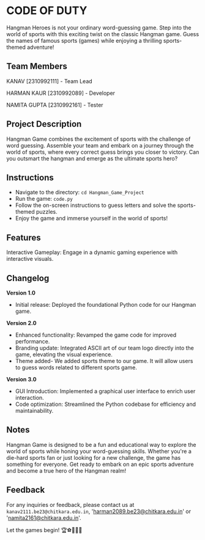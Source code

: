 # CODE OF DUTY

Hangman Heroes is not your ordinary word-guessing game. Step into the world of sports with this exciting twist on the classic Hangman game. Guess the names of famous sports (games) while enjoying a thrilling sports-themed adventure!

## Team Members 
KANAV [2310992111] - Team Lead

HARMAN KAUR [2310992089] - Developer

NAMITA GUPTA [2310992161] - Tester

## Project Description

Hangman Game combines the excitement of sports with the challenge of word guessing. Assemble your team and embark on a journey through the world of sports, where every correct guess brings you closer to victory. Can you outsmart the hangman and emerge as the ultimate sports hero?

## Instructions
- Navigate to the directory: `cd Hangman_Game_Project`
- Run the game: `code.py`
- Follow the on-screen instructions to guess letters and solve the sports-themed puzzles.
- Enjoy the game and immerse yourself in the world of sports!

## Features
Interactive Gameplay: Engage in a dynamic gaming experience with interactive visuals.

## Changelog

**Version 1.0**
- Initial release: Deployed the foundational Python code for our Hangman game.

**Version 2.0**
- Enhanced functionality: Revamped the game code for improved performance.
- Branding update: Integrated ASCII art of our team logo directly into the game, elevating the visual experience.
- Theme added- We added sports theme to our game. It will allow users to guess words related to different sports game.

**Version 3.0**
- GUI Introduction: Implemented a graphical user interface to enrich user interaction.
- Code optimization: Streamlined the Python codebase for efficiency and maintainability.


## Notes
Hangman Game is designed to be a fun and educational way to explore the world of sports while honing your word-guessing skills. Whether you're a die-hard sports fan or just looking for a new challenge, the game has something for everyone. Get ready to embark on an epic sports adventure and become a true hero of the Hangman realm!

## Feedback
For any inquiries or feedback, please contact us at `kanav2111.be23@chitkara.edu.in`, 'harman2089.be23@chitkara.edu.in' or 'namita2161@chitkara.edu.in'.

Let the games begin! 🏆⚽️🏀🏈🎾
